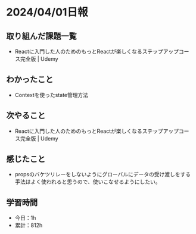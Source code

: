 # 2024/04/01日報
## 取り組んだ課題一覧
- Reactに入門した人のためのもっとReactが楽しくなるステップアップコース完全版 | Udemy

## わかったこと
- Contextを使ったstate管理方法

## 次やること
- Reactに入門した人のためのもっとReactが楽しくなるステップアップコース完全版 | Udemy

## 感じたこと
- propsのバケツリレーをしないようにグローバルにデータの受け渡しをする手法はよく使われると思うので、使いこなせるようにしたい。

## 学習時間
- 今日：1h
- 累計：812h

